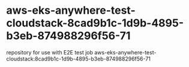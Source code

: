 # aws-eks-anywhere-test-cloudstack-8cad9b1c-1d9b-4895-b3eb-874988296f56-71
repository for use with E2E test job aws-eks-anywhere-test-cloudstack:8cad9b1c-1d9b-4895-b3eb-874988296f56-71
